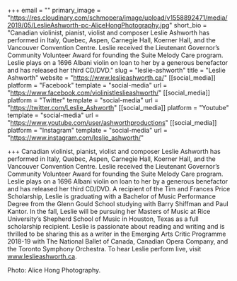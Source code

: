 +++
email = ""
primary_image = "https://res.cloudinary.com/schmopera/image/upload/v1558892471/media/2019/05/LeslieAshworth-pc-AliceHongPhotography.jpg"
short_bio = "Canadian violinist, pianist, violist and composer Leslie Ashworth has performed in Italy, Quebec, Aspen, Carnegie Hall, Koerner Hall, and the Vancouver Convention Centre. Leslie received the Lieutenant Governor’s Community Volunteer Award for founding the Suite Melody Care program. Leslie plays on a 1696 Albani violin on loan to her by a generous benefactor and has released her third CD/DVD."
slug = "leslie-ashworth"
title = "Leslie Ashworth"
website = "https://www.leslieashworth.ca/"
[[social_media]]
platform = "Facebook"
template = "social-media"
url = "https://www.facebook.com/violinistleslieashworth/"
[[social_media]]
platform = "Twitter"
template = "social-media"
url = "https://twitter.com/Leslie_Ashworth"
[[social_media]]
platform = "Youtube"
template = "social-media"
url = "https://www.youtube.com/user/ashworthproductions"
[[social_media]]
platform = "Instagram"
template = "social-media"
url = "https://www.instagram.com/leslie_ashworth/"

+++
Canadian violinist, pianist, violist and composer Leslie Ashworth has performed in Italy, Quebec, Aspen, Carnegie Hall, Koerner Hall, and the Vancouver Convention Centre. Leslie received the Lieutenant Governor’s Community Volunteer Award for founding the Suite Melody Care program. Leslie plays on a 1696 Albani violin on loan to her by a generous benefactor and has released her third CD/DVD. A recipient of the Tim and Frances Price Scholarship, Leslie is graduating with a Bachelor of Music Performance Degree from the Glenn Gould School studying with Barry Shiffman and Paul Kantor. In the fall, Leslie will be pursuing her Masters of Music at Rice University’s Shepherd School of Music in Houston, Texas as a full scholarship recipient. Leslie is passionate about reading and writing and is thrilled to be sharing this as a writer in the Emerging Arts Critic Programme 2018-19 with The National Ballet of Canada, Canadian Opera Company, and the Toronto Symphony Orchestra. To hear Leslie perform live, visit www.leslieashworth.ca.

Photo: Alice Hong Photography.